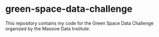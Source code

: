 # green-space-data-challenge
This repository contains my code for the Green Space Data Challenge organized by the Massive Data Institute.
